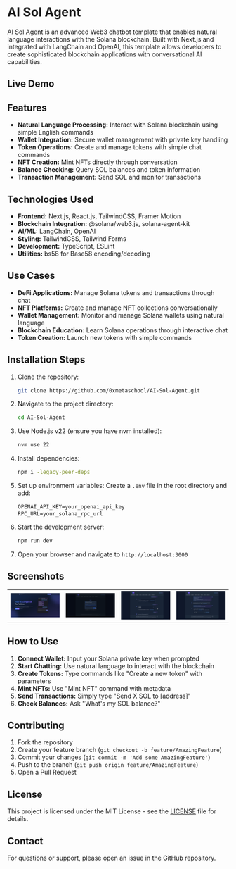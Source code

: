 # AI Sol Agent

AI Sol Agent is an advanced Web3 chatbot template that enables natural language interactions with the Solana blockchain. Built with Next.js and integrated with LangChain and OpenAI, this template allows developers to create sophisticated blockchain applications with conversational AI capabilities.

## Live Demo

## Features

- **Natural Language Processing:** Interact with Solana blockchain using simple English commands
- **Wallet Integration:** Secure wallet management with private key handling
- **Token Operations:** Create and manage tokens with simple chat commands
- **NFT Creation:** Mint NFTs directly through conversation
- **Balance Checking:** Query SOL balances and token information
- **Transaction Management:** Send SOL and monitor transactions


## Technologies Used

- **Frontend:** Next.js, React.js, TailwindCSS, Framer Motion
- **Blockchain Integration:** @solana/web3.js, solana-agent-kit
- **AI/ML:** LangChain, OpenAI
- **Styling:** TailwindCSS, Tailwind Forms
- **Development:** TypeScript, ESLint
- **Utilities:** bs58 for Base58 encoding/decoding

## Use Cases

- **DeFi Applications:** Manage Solana tokens and transactions through chat
- **NFT Platforms:** Create and manage NFT collections conversationally
- **Wallet Management:** Monitor and manage Solana wallets using natural language
- **Blockchain Education:** Learn Solana operations through interactive chat
- **Token Creation:** Launch new tokens with simple commands

## Installation Steps

1. Clone the repository:
    ```bash
    git clone https://github.com/0xmetaschool/AI-Sol-Agent.git
    ```

2. Navigate to the project directory:
    ```bash
    cd AI-Sol-Agent
    ```
    
3. Use Node.js v22 (ensure you have nvm installed):
    ```bash
    nvm use 22
    ```
    
4. Install dependencies:
    ```bash
    npm i -legacy-peer-deps
    ```

5. Set up environment variables:
    Create a `.env` file in the root directory and add:
    ```env
    OPENAI_API_KEY=your_openai_api_key
    RPC_URL=your_solana_rpc_url
    ```

6. Start the development server:
    ```bash
    npm run dev
    ```

7. Open your browser and navigate to `http://localhost:3000`


## Screenshots
<table>
  <tr>
    <td><img src="https://github.com/0xmetaschool/AI-Sol-Agent/blob/main/public/AI-Sol-Agent-web3-template-Landing-Page.png" alt="Screenshot 4" width="400"></td>
    <td><img src="https://github.com/0xmetaschool/AI-Sol-Agent/blob/main/public/AI-Sol-Agent-web3-template-PK.png" alt="Screenshot 1" width="400"></td>
    <td><img src="https://github.com/0xmetaschool/AI-Sol-Agent/blob/main/public/AI-Sol-Agent-web3-template-chat1.png" alt="Screenshot 2" width="400"></td>
      <td><img src="https://github.com/0xmetaschool/AI-Sol-Agent/blob/main/public/AI-Sol-Agent-web3-template-chat2.png" alt="Screenshot 4" width="400"></td>
  </tr>
</table>



## How to Use

1. **Connect Wallet:** Input your Solana private key when prompted
2. **Start Chatting:** Use natural language to interact with the blockchain
3. **Create Tokens:** Type commands like "Create a new token" with parameters
4. **Mint NFTs:** Use "Mint NFT" command with metadata
5. **Send Transactions:** Simply type "Send X SOL to [address]"
6. **Check Balances:** Ask "What's my SOL balance?"

## Contributing

1. Fork the repository
2. Create your feature branch (`git checkout -b feature/AmazingFeature`)
3. Commit your changes (`git commit -m 'Add some AmazingFeature'`)
4. Push to the branch (`git push origin feature/AmazingFeature`)
5. Open a Pull Request

## License

This project is licensed under the MIT License - see the [LICENSE](LICENSE) file for details.

## Contact

For questions or support, please open an issue in the GitHub repository.
